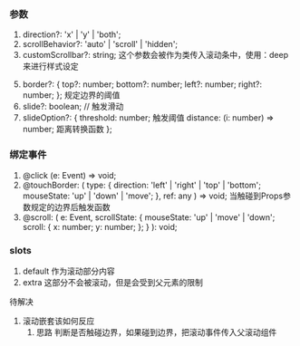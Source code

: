 ### 参数

1. direction?: 'x' | 'y' | 'both';
2. scrollBehavior?: 'auto' | 'scroll' | 'hidden';
3. customScrollbar?: string; 这个参数会被作为类传入滚动条中，使用：deep来进行样式设定
<!-- 4. transformBoxClass?: string; -->
5. border?: {
    top?: number;
    bottom?: number;
    left?: number;
    right?: number;
   }; 规定边界的阈值
6. slide?: boolean; // 触发滑动
7. slideOption?: {
    threshold: number; 触发阈值
    distance: (i: number) => number; 距离转换函数
   };


### 绑定事件 
1. @click (e: Event) => void;
2. @touchBorder: (
    type: {
      direction: 'left' | 'right' | 'top' | 'bottom';
      mouseState: 'up' | 'down' | 'move';
    },
    ref: any
   ) => void; 当触碰到Props参数规定的边界后触发函数
3. @scroll: (
    e: Event,
    scrollState: {
      mouseState: 'up' | 'move' | 'down';
      scroll: {
        x: number;
        y: number;
      };
    }
  ): void;

### slots
1. default 作为滚动部分内容
2. extra 这部分不会被滚动，但是会受到父元素的限制


待解决
1. 滚动嵌套该如何反应
   1. 思路 判断是否触碰边界，如果碰到边界，把滚动事件传入父滚动组件